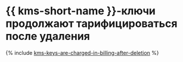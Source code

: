 # {{ kms-short-name }}-ключи продолжают тарифицироваться после удаления


{% include [kms-keys-are-charged-in-billing-after-deletion](../../kms/known-issues/kms-keys-are-charged-in-billing-after-deletion.md) %}
